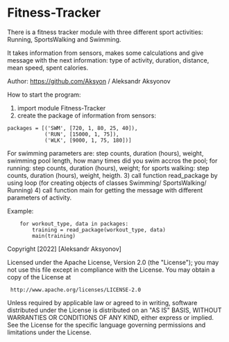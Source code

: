# Fitness-Tracker

There is a fitness tracker module with three different sport activities:
Running, SportsWalking and Swimming.

It takes information from sensors, makes some calculations and give message with the next information:
type of activity, duration, distance, mean speed, spent calories.

Author: https://github.com/Aksyon / Aleksandr Aksyonov

How to start the program:

1) import module Fitness-Tracker
2) create the package of information from sensors:
```
packages = [('SWM', [720, 1, 80, 25, 40]),
            ('RUN', [15000, 1, 75]),
            ('WLK', [9000, 1, 75, 180])]
```
For swimming parameters are: step counts, duration (hours), weight, swimming pool length, how many times did you swim accros the pool;
for running: step counts, duration (hours), weight;
for sports walking: step counts, duration (hours), weight, heigth.
3) call function read_package by using loop (for creating objects of classes Swimming/ SportsWalking/ Running)
4) call function main for getting the message with different parameters of activity.

Example:
```
    for workout_type, data in packages:
        training = read_package(workout_type, data)
        main(training)
```
Copyright [2022] [Aleksandr Aksyonov]

   Licensed under the Apache License, Version 2.0 (the "License");
   you may not use this file except in compliance with the License.
   You may obtain a copy of the License at

     http://www.apache.org/licenses/LICENSE-2.0

   Unless required by applicable law or agreed to in writing, software
   distributed under the License is distributed on an "AS IS" BASIS,
   WITHOUT WARRANTIES OR CONDITIONS OF ANY KIND, either express or implied.
   See the License for the specific language governing permissions and
   limitations under the License.